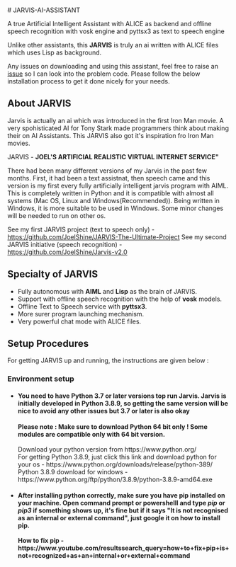 <p align='center'>
  <img scr = "https://github.com/JoelShine/JARVIS-AI-ASSISTANT/blob/main/jarvis-assets/J.A.R.V.I.S.png">
  </p>
# JARVIS-AI-ASSISTANT

A true Artificial Intelligent Assistant with ALICE as backend and offline speech recognition with vosk engine and pyttsx3 as text to speech engine

Unlike other assistants, this **JARVIS** is truly an ai written with ALICE files which uses Lisp as background.

Any issues on downloading and using this assistant, feel free to raise an [issue](https://github.com/JoelShine/JARVIS-AI-ASSISTANT/issues) so I can look into the problem code. Please follow the below installation process to get it done nicely for your needs.

## About JARVIS

Jarvis is actually an ai which was introduced in the first Iron Man movie. A very spohisticated AI for Tony Stark made programmers think about making their on AI Assistants. This JARVIS also got it's inspiration fro Iron Man movies.

JARVIS - **JOEL'S ARTIFICIAL REALISTIC VIRTUAL INTERNET SERVICE"**

There had been many different versions of my Jarvis in the past few months. First, it had been a text assistnat, then speech came and this version is my first every fully artificially intelligent jarvis program with AIML. This is completely written in Python and it is compatible with almost all systems (Mac OS, Linux and Windows(Recommended)). Being written in Windows, it is more suitable to be used in Windows. Some minor changes will be needed to run on other os.

See my first JARVIS project (text to speech only) - https://github.com/JoelShine/JARVIS-The-Ultimate-Project
See my second JARVIS initiative (speech recognition) - https://github.com/JoelShine/Jarvis-v2.0

## Specialty of JARVIS

<ul>
  <li>Fully autonomous with <b>AIML</b> and <b>Lisp</b> as the brain of JARVIS.</li>
  <li>Support with offline speech recognition with the help of <b>vosk</b> models.</li>
  <li>Offline Text to Speech service with <b>pyttsx3</b>.</li>
  <li>More surer program launching mechanism.</li>
  <li>Very powerful chat mode with ALICE files.</li>
</ul>

## Setup Procedures
For getting JARVIS up and running, the instructions are given below :
### Environment setup
<ul>
  <li> <h4> You need to have Python 3.7 or later versions top run Jarvis. Jarvis is initially developed in Python 3.8.9, so getting the same version will be nice to avoid any other issues but 3.7 or later is also okay</h4> <b>Please note : Make sure to download Python 64 bit only ! Some modules are compatible only with 64 bit version.</b> <br><br> Download your python version from https://www.python.org/ <br> For getting Python 3.8.9, just click this link and download python for your os - https://www.python.org/downloads/release/python-389/ <br> Python 3.8.9 download for windows - https://www.python.org/ftp/python/3.8.9/python-3.8.9-amd64.exe <br></li>
  
  <li> <h4> After installing python correctly, make sure you have pip installed on your machine. Open command prompt or powershelll and type <i>pip</i> or <i>pip3</i> if something shows up, it's fine but if it says "It is not recognised as an internal or external command", just google it on how to install pip.<br><br>How to fix pip - https://www.youtube.com/resultssearch_query=how+to+fix+pip+is+not+recognized+as+an+internal+or+external+command</h4></li>
</ul>
